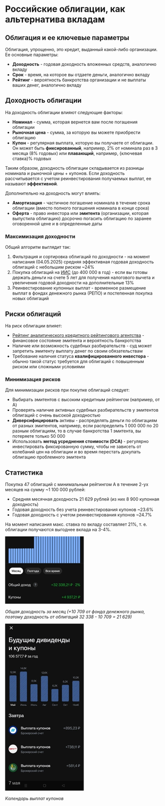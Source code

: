 # Российские облигации, как альтернатива вкладам

## Облигация и ее ключевые параметры

Облигация, упрощенно, это кредит, выданный какой-либо организации. Ее основные параметры:
- **Доходность** - годовая доходность вложенных средств, аналогично вкладу
- **Срок** - время, на которое вы отдаете деньги, аналогично вкладу
- **Рейтинг** - вероятность банкротства организации и не выплаты ваших денег, аналогично вкладу

## Доходность облигации

На доходность облигации влияют следующие факторы:
- **Номинал** - сумма, которая вернется вам после погашения облигации
- **Рыночная цена** - сумма, за которую вы можете приобрести облигацию
- **Купон** - регулярная выплата, которую вы получаете от облигации. Он может быть **фиксированный**, например, 2% от номинала раз в 3 месяца (8% годовых) или **плавающий**, например, {ключевая ставка}% годовых

Таким образом, доходность облигации складывается из разницы номинала и рыночной цены + купонов. Если доходность рассчитывается с учетом реинвестирования получаемых выплат, ее называют **эффективной**.

Дополнительно на доходность могут влиять:
- **Амортизация** - частичное погашение номинала в течение срока облигации (вместо полного погашения номинала в конце срока)
- **Оферта** - право инвестора или **эмитента** (организации, которая выпустила облигацию) досрочно погасить облигацию по заранее оговоренной цене и в определенные даты

### Максимизация доходности

Общий алгоритм выглядит так:
1. Фильтрация и сортировка облигаций по доходности - на момент написания (04.05.2025) средняя эффективная годовая доходность облигаций c небольшим риском ~24%
2. Покупка облигаций на [ИИС](https://www.tbank.ru/invest/help/brokerage/iis/all-about-iis/what-is-it/) (до 400 000 в год) - если вы готовы держать деньги на счете 5 лет для получения налогового вычета и увеличения годовой доходности на дополнительные 13%
3. Реинвестирование купонных выплат - временное размещение выплат в фондах денежного рынка (РЕПО) и постепенная покупка новых облигаций

## Риски облигаций

На риск облигации влияет:
- [Рейтинг аналитического кредитного рейтингового агентства](https://ratings.ru/methodologies/scales/) - финансовое состояние эмитента и вероятность банкротства
- Наличие или возможность судебных разбирательств - суд может запретить эмитенту выплату денег по своим обязательствам
- Требование наличия статуса **квалифицированного инвестора** - обычно такой статус требуется для облигаций с повышенным риском или сложными условиями

### Минимизация рисков

Для минимизации рисков при покупке облигаций следует:
- Выбирать эмитентов с высоким кредитным рейтингом (например, от A)
- Проверять наличие активных судебных разбирательств у эмитентов облигаций с очень высокой доходностью
- **Диверсифицировать** активы - распределять деньги по облигациям от разных эмитентов, например, если распределить 1 000 000 по 20 разным облигациям, то в случае банкротства 1 эмитента, вы потеряете только 50 000
- Использовать **метод усреднения стоимости (DCA)** - регулярно инвестировать фиксированную сумму, чтобы не зависеть от колебаний цен на облигации и во время перестать докупать облигацию проблемного эмитента

## Статистика

Покупка 47 облигаций с минимальным рейтингом A в течение 2-ух месяцев на сумму ~1 100 000 рублей:
- Средняя месячная доходность 21 629 рублей (из них 8 900 купонная доходность)
- Годовая доходность без учета реинвестирования купонов ~23.6%
- Годовая доходность с учетом реинвестирования купонов ~24.7%

На момент написания макс. ставка по вкладу составляет 21%, т. е. облигации получаются выгоднее вклада на 3-4%.

![Общая доходность](assets/bonds-statistics-general@256.jpg)

*Общая доходность за месяц (+10 709 от фонда денежного рынка, поэтому доходность от облигаций 32 338 - 10 709 = 21 629)*

![Календарь выплат](assets/bonds-statistics-coupons@256.jpg)

*Календарь выплат купонов*
